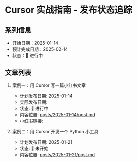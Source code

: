 # Cursor 实战指南 - 发布状态追踪

## 系列信息

- 开始日期：2025-01-14
- 预计完成日期：2025-02-14
- 状态：🚧 进行中

## 文章列表

1. 案例一：用 Cursor 写一篇小红书文章

   - 计划发布日期: 2025-01-14
   - 实际发布日期:
   - 状态: 🚧 进行中
   - 内容位置: [posts/2025-01-14/post.md](../../posts/2025-01-14/post.md)
   - 小红书链接:

2. 案例二：用 Cursor 开发一个 Python 小工具

   - 计划发布日期: 2025-01-21
   - 状态: 📝 未开始
   - 内容位置: [posts/2025-01-21/post.md](../../posts/2025-01-21/post.md)
